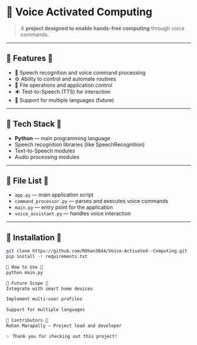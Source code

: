 # 🚀 Voice Activated Computing

> A **project designed to enable hands-free computing** through voice commands.

---

## 🔹 Features 🔹

- 🥣 Speech recognition and voice command processing
- ⚙ Ability to control and automate routines
- 📁 File operations and application control
- 🔉 Text-to-Speech (TTS) for interaction
- 🔑 Support for multiple languages (future)


---

## 🔹 Tech Stack 🔹

- **Python** — main programming language
- Speech recognition libraries (like SpeechRecognition)
- Text-to-Speech modules
- Audio processing modules


---

## 🔹 File List 🔹

- `app.py` — main application script
- `command_processor.py` — parses and executes voice commands
- `main.py` — entry point for the application
- `voice_assistant.py` — handles voice interaction


---

## 🔹 Installation 🔹

```bash
git clone https://github.com/R0han3044/Voice-Activated--Computing.git
pip install -r requirements.txt

🔹 How to Use 🔹
python main.py

🔹 Future Scope 🔹
Integrate with smart home devices

Implement multi-user profiles

Support for multiple languages

🔹 Contributors 🔹
Rohan Marapally — Project lead and developer

✨ Thank you for checking out this project!
